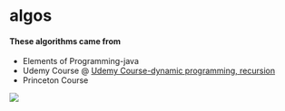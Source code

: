 # algos
#### These algorithms came from 
<ul>
  <li>Elements of Programming-java</li>
  <li>Udemy Course @ <a href="https://www.udemy.com/course/algorithmic-problems-in-java/learn/lecture/6707530?start=0#content">Udemy Course-dynamic programming, recursion</a>
  <li>Princeton Course</li>  
</ul>

<img src="./screenshot.png">
